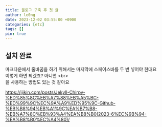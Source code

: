 ```yaml
---
title: 블로그 구축 후 첫 글
author: le0ng
date: 2023-12-02 03:55:00 +0900
categories: [etc]
tags: []
pin: true
---
```


## 설치 완료
마크다운에서 줄바꿈을 하기 위해서는 마지막에 스페이스바를 두 번 넣어야 한대요  
이렇게 하면 되겠죠? 아니면 \<br\><br>
을 사용하는 방법도 있는 것 같아요

https://jjikin.com/posts/Jekyll-Chirpy-%ED%85%8C%EB%A7%88%EB%A5%BC-%ED%99%9C%EC%9A%A9%ED%95%9C-Github-%EB%B8%94%EB%A1%9C%EA%B7%B8-%EB%A7%8C%EB%93%A4%EA%B8%B0(2023-6%EC%9B%94-%EA%B8%B0%EC%A4%80)/  

